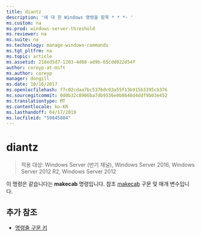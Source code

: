 ```yaml
---
title: diantz
description: '에 대 한 Windows 명령을 항목 * * *- '
ms.custom: na
ms.prod: windows-server-threshold
ms.reviewer: na
ms.suite: na
ms.technology: manage-windows-commands
ms.tgt_pltfrm: na
ms.topic: article
ms.assetid: 218ed5d7-1203-4d68-ad9b-65cdd022d54f
author: coreyp-at-msft
ms.author: coreyp
manager: dongill
ms.date: 10/16/2017
ms.openlocfilehash: f7c02cdaa7bc5376dc03a55f13b915b3395cb376
ms.sourcegitcommit: 0d0b32c8986ba7db9536e0b8648d4ddf9b03e452
ms.translationtype: MT
ms.contentlocale: ko-KR
ms.lasthandoff: 04/17/2019
ms.locfileid: "59845804"
---
```

# <a name="diantz"></a>diantz

>적용 대상: Windows Server (반기 채널), Windows Server 2016, Windows Server 2012 R2, Windows Server 2012

이 명령은 같습니다는 **makecab** 명령입니다.
참조 [makecab](makecab.md) 구문 및 매개 변수입니다.
## <a name="additional-references"></a>추가 참조
-   [명령줄 구문 키](command-line-syntax-key.md)

